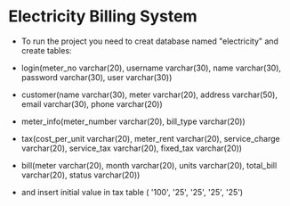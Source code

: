 # Electricity Billing System
- To run the project you need to creat database named "electricity" and create tables:
- login(meter_no varchar(20), username varchar(30), name varchar(30), password varchar(30), user varchar(30))
- customer(name varchar(30), meter varchar(20), address varchar(50), email varchar(30), phone varchar(20))
- meter_info(meter_number varchar(20), bill_type varchar(20))
- tax(cost_per_unit varchar(20), meter_rent varchar(20), service_charge varchar(20), service_tax varchar(20), fixed_tax varchar(20))
- bill(meter varchar(20), month varchar(20), units varchar(20), total_bill varchar(20), status varchar(20))
 
- and insert initial value in tax table ( '100', '25', '25', '25', '25')
